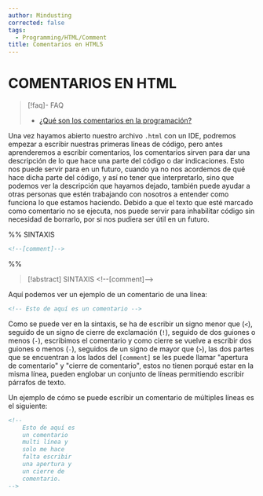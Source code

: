 ```yaml
---
author: Mindusting
corrected: false
tags:
  - Programming/HTML/Comment
title: Comentarios en HTML5
---
```


# COMENTARIOS EN HTML

> [!faq]- FAQ
> - [¿Qué son los comentarios en la programación?](../pc/pc_comment.md)

Una vez hayamos abierto nuestro archivo `.html` con un IDE, podremos empezar a escribir nuestras primeras líneas de código, pero antes aprenderemos a escribir comentarios, los comentarios sirven para dar una descripción de lo que hace una parte del código o dar indicaciones. Esto nos puede servir para en un futuro, cuando ya no nos acordemos de qué hace dicha parte del código, y así no tener que interpretarlo, sino que podemos ver la descripción que hayamos dejado, también puede ayudar a otras personas que estén trabajando con nosotros a entender como funciona lo que estamos haciendo. Debido a que el texto que esté marcado como comentario no se ejecuta, nos puede servir para inhabilitar código sin necesidad de borrarlo, por si nos pudiera ser útil en un futuro.

%%
SINTAXIS

```html
<!--[comment]-->
```
%%

>[!abstract] SINTAXIS
><span class="comment-color">\<!\--</span><span class="italic bold comment-color">[comment]</span><span class="comment-color">--></span>

Aquí podemos ver un ejemplo de un comentario de una línea:

```html
<!-- Esto de aquí es un comentario -->
```

Como se puede ver en la sintaxis, se ha de escribir un signo menor que (`<`), seguido de un signo de cierre de exclamación (`!`), seguido de dos guiones o menos (`-`), escribimos el comentario y como cierre se vuelve a escribir dos guiones o menos (`-`), seguidos de un signo de mayor que (`>`), las dos partes que se encuentran a los lados del `[comment]` se les puede llamar "apertura de comentario" y "cierre de comentario", estos no tienen porqué estar en la misma línea, pueden englobar un conjunto de líneas permitiendo escribir párrafos de texto.

Un ejemplo de cómo se puede escribir un comentario de múltiples líneas es el siguiente:

```html
<!--
    Esto de aquí es
    un comentario
    multi línea y
    solo me hace
    falta escribir
    una apertura y
    un cierre de
    comentario.
-->
```
